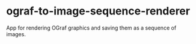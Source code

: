 # ograf-to-image-sequence-renderer

App for rendering OGraf graphics and saving them as a sequence of images.